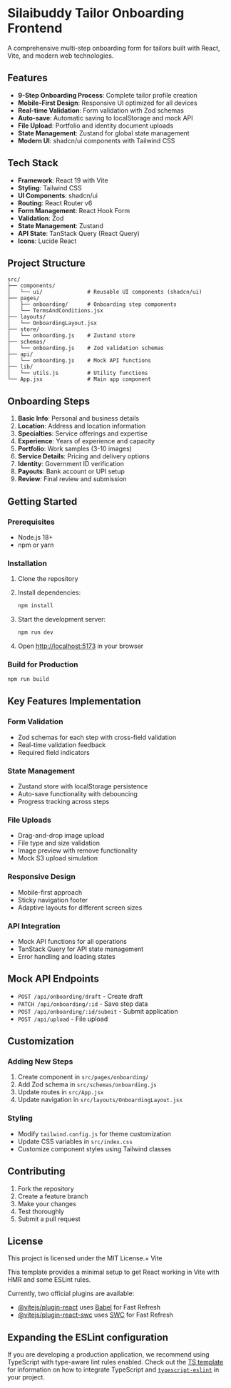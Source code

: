 # Silaibuddy Tailor Onboarding Frontend

A comprehensive multi-step onboarding form for tailors built with React, Vite, and modern web technologies.

## Features

- **9-Step Onboarding Process**: Complete tailor profile creation
- **Mobile-First Design**: Responsive UI optimized for all devices
- **Real-time Validation**: Form validation with Zod schemas
- **Auto-save**: Automatic saving to localStorage and mock API
- **File Upload**: Portfolio and identity document uploads
- **State Management**: Zustand for global state management
- **Modern UI**: shadcn/ui components with Tailwind CSS

## Tech Stack

- **Framework**: React 19 with Vite
- **Styling**: Tailwind CSS
- **UI Components**: shadcn/ui
- **Routing**: React Router v6
- **Form Management**: React Hook Form
- **Validation**: Zod
- **State Management**: Zustand
- **API State**: TanStack Query (React Query)
- **Icons**: Lucide React

## Project Structure

```
src/
├── components/
│   └── ui/              # Reusable UI components (shadcn/ui)
├── pages/
│   ├── onboarding/      # Onboarding step components
│   └── TermsAndConditions.jsx
├── layouts/
│   └── OnboardingLayout.jsx
├── store/
│   └── onboarding.js    # Zustand store
├── schemas/
│   └── onboarding.js    # Zod validation schemas
├── api/
│   └── onboarding.js    # Mock API functions
├── lib/
│   └── utils.js         # Utility functions
└── App.jsx              # Main app component
```

## Onboarding Steps

1. **Basic Info**: Personal and business details
2. **Location**: Address and location information
3. **Specialties**: Service offerings and expertise
4. **Experience**: Years of experience and capacity
5. **Portfolio**: Work samples (3-10 images)
6. **Service Details**: Pricing and delivery options
7. **Identity**: Government ID verification
8. **Payouts**: Bank account or UPI setup
9. **Review**: Final review and submission

## Getting Started

### Prerequisites

- Node.js 18+ 
- npm or yarn

### Installation

1. Clone the repository
2. Install dependencies:
   ```bash
   npm install
   ```

3. Start the development server:
   ```bash
   npm run dev
   ```

4. Open [http://localhost:5173](http://localhost:5173) in your browser

### Build for Production

```bash
npm run build
```

## Key Features Implementation

### Form Validation
- Zod schemas for each step with cross-field validation
- Real-time validation feedback
- Required field indicators

### State Management
- Zustand store with localStorage persistence
- Auto-save functionality with debouncing
- Progress tracking across steps

### File Uploads
- Drag-and-drop image upload
- File type and size validation
- Image preview with remove functionality
- Mock S3 upload simulation

### Responsive Design
- Mobile-first approach
- Sticky navigation footer
- Adaptive layouts for different screen sizes

### API Integration
- Mock API functions for all operations
- TanStack Query for API state management
- Error handling and loading states

## Mock API Endpoints

- `POST /api/onboarding/draft` - Create draft
- `PATCH /api/onboarding/:id` - Save step data
- `POST /api/onboarding/:id/submit` - Submit application
- `POST /api/upload` - File upload

## Customization

### Adding New Steps
1. Create component in `src/pages/onboarding/`
2. Add Zod schema in `src/schemas/onboarding.js`
3. Update routes in `src/App.jsx`
4. Update navigation in `src/layouts/OnboardingLayout.jsx`

### Styling
- Modify `tailwind.config.js` for theme customization
- Update CSS variables in `src/index.css`
- Customize component styles using Tailwind classes

## Contributing

1. Fork the repository
2. Create a feature branch
3. Make your changes
4. Test thoroughly
5. Submit a pull request

## License

This project is licensed under the MIT License.+ Vite

This template provides a minimal setup to get React working in Vite with HMR and some ESLint rules.

Currently, two official plugins are available:

- [@vitejs/plugin-react](https://github.com/vitejs/vite-plugin-react/blob/main/packages/plugin-react) uses [Babel](https://babeljs.io/) for Fast Refresh
- [@vitejs/plugin-react-swc](https://github.com/vitejs/vite-plugin-react/blob/main/packages/plugin-react-swc) uses [SWC](https://swc.rs/) for Fast Refresh

## Expanding the ESLint configuration

If you are developing a production application, we recommend using TypeScript with type-aware lint rules enabled. Check out the [TS template](https://github.com/vitejs/vite/tree/main/packages/create-vite/template-react-ts) for information on how to integrate TypeScript and [`typescript-eslint`](https://typescript-eslint.io) in your project.
